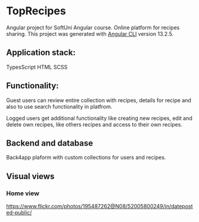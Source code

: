 # TopRecipes
Angular project for SoftUni Angular course.
Online platform for recipes sharing.
This project was generated with [Angular CLI](https://github.com/angular/angular-cli) version 13.2.5.
## Application stack:
TypesScript
HTML
SCSS
## Functionality:
Guest users can review entire collection with recipes, details for recipe and also to use search functionality in platfrom.

Logged users get additional functionality like creating new recipes, edit and delete own recipes, like others recipes and access to their own recipes.

## Backend and database
Back4app plaform with custom collections for users and recipes.
## Visual views
### Home view
https://www.flickr.com/photos/195487262@N08/52005800249/in/dateposted-public/
<!-- ## Development server

Run `ng serve` for a dev server. Navigate to `http://localhost:4200/`. The app will automatically reload if you change any of the source files.

## Code scaffolding

Run `ng generate component component-name` to generate a new component. You can also use `ng generate directive|pipe|service|class|guard|interface|enum|module`.

## Build

Run `ng build` to build the project. The build artifacts will be stored in the `dist/` directory.

## Running unit tests

Run `ng test` to execute the unit tests via [Karma](https://karma-runner.github.io).

## Running end-to-end tests

Run `ng e2e` to execute the end-to-end tests via a platform of your choice. To use this command, you need to first add a package that implements end-to-end testing capabilities.

## Further help

To get more help on the Angular CLI use `ng help` or go check out the [Angular CLI Overview and Command Reference](https://angular.io/cli) page. -->
